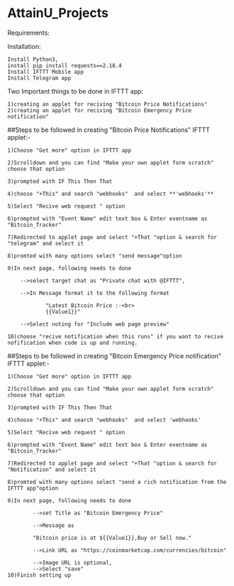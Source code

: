 # AttainU_Projects

Requirements:

Installation:

    Install Python3,
    install pip install requests==2.18.4 
    Install IFTTT Mobile app
    Install Telegram app

Two Important things to be done in IFTTT app:

    1)creating an applet for reciving "Bitcoin Price Notifications"
    2)creating an applet for reciving "Bitcoin Emergency Price notification"
##Steps to be followed in creating "Bitcoin Price Notifications" IFTTT applet:-

    1)Choose "Get more" option in IFTTT app

    2)Scrolldown and you can find "Make your own applet form scratch" choose that option
    
    3)prompted with IF This Then That
    
    4)choose "+This" and search "webhooks"  and select **'webhooks'**
    
    5)Select "Recive web request " option
    
    6)prompted with "Event Name" edit text box & Enter eventname as "Bitcoin_Tracker"
    
    7)Redirected to applet page and select "+That "option & search for "telegram" and select it 
    
    8)promted with many options select "send message"option
    
    9)In next page, following needs to done
    
        -->select target chat as "Private chat with @IFTTT",
        
        -->In Message format it to the following format
        
                "Latest Bitcoin Price :-<br>
                {{Value1}}"
                
        -->Select noting for "Include web page preview"
        
    10)choose "recive notification when this runs" if you want to recive nofification when code is up and running.
    
##Steps to be followed in creating "Bitcoin Emergency Price notification" IFTTT applet:-

    1)Choose "Get more" option in IFTTT app
    
    2)Scrolldown and you can find "Make your own applet form scratch" choose that option
    
    3)prompted with IF This Then That
    
    4)choose "+This" and search "webhooks"  and select 'webhooks'
    
    5)Select "Recive web request " option
    
    6)prompted with "Event Name" edit text box & Enter eventname as "Bitcoin_Tracker"
    
    7)Redirected to applet page and select "+That "option & search for "Notification" and select it 
    
    8)promted with many options select "send a rich notification from the IFTTT app"option
    
    9)In next page, following needs to done
    
            -->set Title as "Bitcoin Emergency Price"
            
            -->Message as 
            
            "Bitcoin price is at ${{Value1}},Buy or Sell now."
            
            -->Link URL as "https://coinmarketcap.com/currencies/bitcoin"
            
            -->Image URL is optional,
            -->Select "save"
    10)Finish setting up

